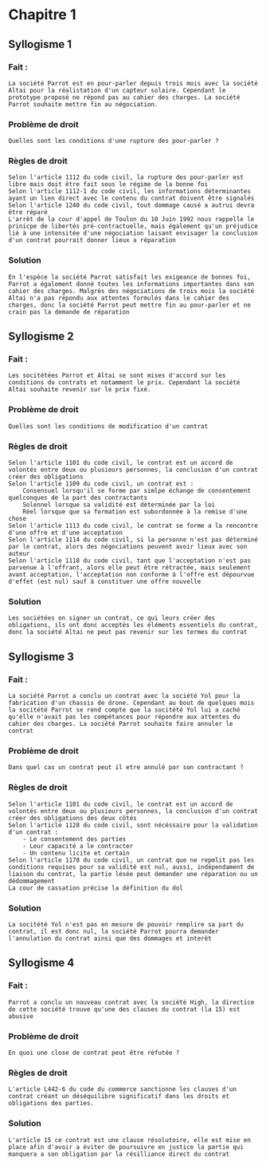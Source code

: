 # Chapitre 1

## Syllogisme 1

### Fait :
	La société Parrot est en pour-parler depuis trois mois avec la société Altai pour la réalistation d'un capteur solaire. Cependant le prototype proposé ne répond pas au cahier des charges. La société Parrot souhaite mettre fin au négociation.

### Problème de droit 
	Quelles sont les conditions d'une rupture des pour-parler ?

### Règles de droit 
	Selon l'article 1112 du code civil, la rupture des pour-parler est libre mais doit être fait sous le régime de la bonne foi
	Selon l'article 1112-1 du code civil, les informations déterminantes ayant un lien direct avec le contenu du contrat doivent être signalés 
	Selon l'article 1240 du code civil, tout dommage causé a autrui devra être réparé 
	L'arrêt de la cour d'appel de Toulon du 10 Juin 1992 nous rappelle le prinicpe de libertés pré-contractuelle, mais également qu'un préjudice lié à une intensitée d'une négociation laisant envisager la conclusion d'un contrat pourrait donner lieux a réparation

### Solution
	En l'espèce la société Parrot satisfait les exigeance de bonnes foi, Parrot a également donné toutes les informations importantes dans son cahier des charges. Malgrés des négociations de trois mois la société Altai n'a pas répondu aux attentes formulés dans le cahier des charges, donc la société Parrot peut mettre fin au pour-parler et ne crain pas la demande de réparation

## Syllogisme 2

### Fait :
	Les socitétées Parrot et Altai se sont mises d'accord sur les conditions du contrats et notamment le prix. Cependant la société Altai souhaite revenir sur le prix fixé. 

### Problème de droit 
	Quelles sont les conditions de modification d'un contrat
### Règles de droit 
	Selon l'article 1101 du code civil, le contrat est un accord de volontés entre deux ou plusieurs personnes, la conclusion d'un contrat créer des obligations
	Selon l'article 1109 du code civil, un contrat est : 
		Consensuel lorsqu'il se forme par simlpe échange de consentement quelconques de la part des contractants
		Solennel lorsque sa validité est déterminée par la loi
		Réel lorsque que sa formation est subordonnée à la remise d'une chose 
	Selon l'article 1113 du code civil, le contrat se forme a la rencontre d'une offre et d'une acceptation
	Selon l'article 1114 du code civil, si la personne n'est pas déterminé par le contrat, alors des négociations peuvent avoir lieux avec son auteur
	Selon l'article 1118 du code civil, tant que l'acceptation n'est pas parvenue à l'offrant, alors elle peut être rétractée, mais seulement avant acceptation, l'acceptation non conforme à l'offre est dépourvue d'effet (est nul) sauf à constituer une offre nouvelle

### Solution
	Les sociétées on signer un contrat, ce qui leurs créer des obligations, ils ont donc acceptés les éléments essentiels du contrat, donc la société Altai ne peut pas revenir sur les termes du contrat 


## Syllogisme 3

### Fait :
	La société Parrot a conclu un contrat avec la société Yol pour la fabrication d'un chassis de drone. Cependant au bout de quelques mois la socitété Parrot se rend compte que la socitété Yol lui a caché qu'elle n'avait pas les compétances pour répondre aux attentes du cahier des charges. La société Parrot souhaite faire annuler le contrat 
	
### Problème de droit 
	Dans quel cas un contrat peut il etre annulé par son contractant ?
### Règles de droit 
	Selon l'article 1101 du code civil, le contrat est un accord de volontés entre deux ou plusieurs personnes, la conclusion d'un contrat créer des obligations des deux côtés
	Selon l'article 1128 du code civil, sont nécéssaire pour la validation d'un contrat : 
		- Le consentement des parties
		- Leur capacité a le contracter
		- Un contenu licite et certain
	Selon l'article 1178 du code civil, un contrat que ne repmlit pas les conditions requises pour sa validité est nul, aussi, indépendament de liaison du contrat, la partie lésée peut demander une réparation ou un dédommagement  
	La cour de cassation précise la définition du dol 
### Solution
	La socitété Yol n'est pas en mesure de pouvoir remplire sa part du contrat, il est donc nul, la société Parrot pourra demander l'annulation du contrat ainsi que des dommages et interêt 


## Syllogisme 4

### Fait :
	Parrot a conclu un nouveau contrat avec la société High, la directice de cette société trouve qu'une des clauses du contrat (la 15) est abusive
### Problème de droit 
	En quoi une close de contrat peut être réfutée ?
### Règles de droit 
	L'article L442-6 du code du commerce sanctionne les clauses d'un contrat créant un déséquilibre significatif dans les droits et obligations des parties.
	
### Solution
	L'article 15 ce contrat est une clause résolutoire, elle est mise en place afin d'avoir a éviter de poursuivre en justice la partie qui manquera a son obligation par la résilliance direct du contrat